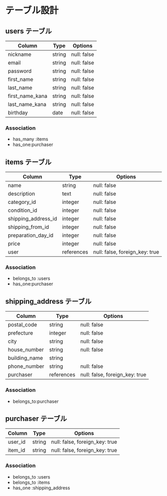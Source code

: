 # テーブル設計

## users テーブル

| Column          | Type   | Options     |
| --------------- | ------ | ----------- |
| nickname        | string | null: false |
| email           | string | null: false |
| password        | string | null: false |
| first_name      | string | null: false |
| last_name       | string | null: false |
| first_name_kana | string | null: false |
| last_name_kana  | string | null: false |
| birthday        | date   | null: false |


### Association

- has_many :items
- has_one:purchaser

## items テーブル

| Column              | Type       | Options                        |
| ------------------- | ---------- | ------------------------------ |
| name                | string     | null: false                    |
| description         | text       | null: false                    |
| category_id         | integer    | null: false                    |
| condition_id        | integer    | null: false                    |
| shipping_address_id | integer    | null: false                    |
| shipping_from_id    | integer    | null: false                    |
| preparation_day_id  | integer    | null: false                    |
| price               | integer    | null: false                    |
| user                | references | null: false, foreign_key: true |

### Association

- belongs_to :users
- has_one:purchaser

## shipping_address テーブル

| Column        | Type       | Options                        |
| ------------- | ---------- | ------------------------------ |
| postal_code   | string     | null: false                    |
| prefecture    | integer    | null: false                    |
| city          | string     | null: false                    |
| house_number  | string     | null: false                    |
| building_name | string     |                                |
| phone_number  | string     | null: false                    |
| purchaser     | references | null: false, foreign_key: true |

### Association

- belongs_to:purchaser


## purchaser テーブル

| Column  | Type   | Options                        |
| ------- | ------ | ------------------------------ |
| user_id | string | null: false, foreign_key: true |
| item_id | string | null: false, foreign_key: true |

### Association

- belongs_to :users
- belongs_to :items
- has_one :shipping_address